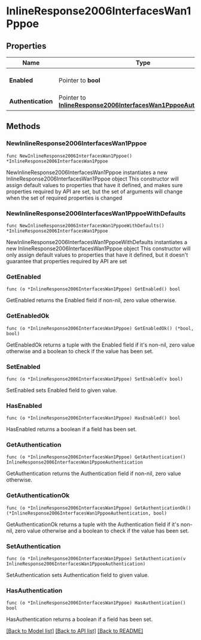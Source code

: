 # InlineResponse2006InterfacesWan1Pppoe

## Properties

Name | Type | Description | Notes
------------ | ------------- | ------------- | -------------
**Enabled** | Pointer to **bool** | Whether PPPoE is enabled. | [optional] 
**Authentication** | Pointer to [**InlineResponse2006InterfacesWan1PppoeAuthentication**](InlineResponse2006InterfacesWan1PppoeAuthentication.md) |  | [optional] 

## Methods

### NewInlineResponse2006InterfacesWan1Pppoe

`func NewInlineResponse2006InterfacesWan1Pppoe() *InlineResponse2006InterfacesWan1Pppoe`

NewInlineResponse2006InterfacesWan1Pppoe instantiates a new InlineResponse2006InterfacesWan1Pppoe object
This constructor will assign default values to properties that have it defined,
and makes sure properties required by API are set, but the set of arguments
will change when the set of required properties is changed

### NewInlineResponse2006InterfacesWan1PppoeWithDefaults

`func NewInlineResponse2006InterfacesWan1PppoeWithDefaults() *InlineResponse2006InterfacesWan1Pppoe`

NewInlineResponse2006InterfacesWan1PppoeWithDefaults instantiates a new InlineResponse2006InterfacesWan1Pppoe object
This constructor will only assign default values to properties that have it defined,
but it doesn't guarantee that properties required by API are set

### GetEnabled

`func (o *InlineResponse2006InterfacesWan1Pppoe) GetEnabled() bool`

GetEnabled returns the Enabled field if non-nil, zero value otherwise.

### GetEnabledOk

`func (o *InlineResponse2006InterfacesWan1Pppoe) GetEnabledOk() (*bool, bool)`

GetEnabledOk returns a tuple with the Enabled field if it's non-nil, zero value otherwise
and a boolean to check if the value has been set.

### SetEnabled

`func (o *InlineResponse2006InterfacesWan1Pppoe) SetEnabled(v bool)`

SetEnabled sets Enabled field to given value.

### HasEnabled

`func (o *InlineResponse2006InterfacesWan1Pppoe) HasEnabled() bool`

HasEnabled returns a boolean if a field has been set.

### GetAuthentication

`func (o *InlineResponse2006InterfacesWan1Pppoe) GetAuthentication() InlineResponse2006InterfacesWan1PppoeAuthentication`

GetAuthentication returns the Authentication field if non-nil, zero value otherwise.

### GetAuthenticationOk

`func (o *InlineResponse2006InterfacesWan1Pppoe) GetAuthenticationOk() (*InlineResponse2006InterfacesWan1PppoeAuthentication, bool)`

GetAuthenticationOk returns a tuple with the Authentication field if it's non-nil, zero value otherwise
and a boolean to check if the value has been set.

### SetAuthentication

`func (o *InlineResponse2006InterfacesWan1Pppoe) SetAuthentication(v InlineResponse2006InterfacesWan1PppoeAuthentication)`

SetAuthentication sets Authentication field to given value.

### HasAuthentication

`func (o *InlineResponse2006InterfacesWan1Pppoe) HasAuthentication() bool`

HasAuthentication returns a boolean if a field has been set.


[[Back to Model list]](../README.md#documentation-for-models) [[Back to API list]](../README.md#documentation-for-api-endpoints) [[Back to README]](../README.md)



